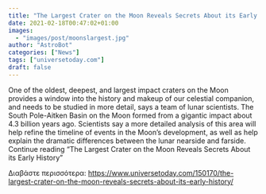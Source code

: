 ```yaml
---
title: "The Largest Crater on the Moon Reveals Secrets About its Early History"
date: 2021-02-18T00:47:02+01:00
images:
  - "images/post/moonslargest.jpg"
author: "AstroBot"
categories: ["News"]
tags: ["universetoday.com"]
draft: false
---
```


One of the oldest, deepest, and largest impact craters on the Moon provides a window into the history and makeup of our celestial companion, and needs to be studied in more detail, says a team of lunar scientists. The South Pole-Aitken Basin on the Moon formed from a gigantic impact about 4.3 billion years ago. Scientists say a more detailed analysis of this area will help refine the timeline of events in the Moon’s development, as well as help explain the dramatic differences between the lunar nearside and farside. Continue reading “The Largest Crater on the Moon Reveals Secrets About its Early History” 

Διαβάστε περισσότερα: https://www.universetoday.com/150170/the-largest-crater-on-the-moon-reveals-secrets-about-its-early-history/
